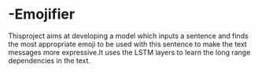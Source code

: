 # -Emojifier
Thisproject aims at developing a model which inputs a sentence and finds the most appropriate emoji to be used with this sentence to make the text messages more expressive.It uses the LSTM layers to learn the long range dependencies in the text.
